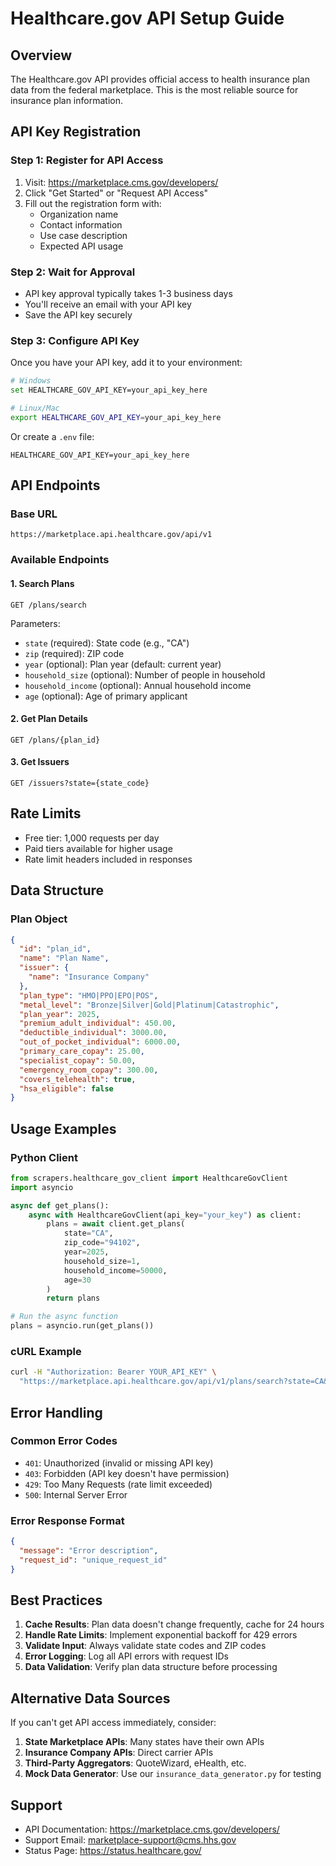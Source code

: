 # Healthcare.gov API Setup Guide

## Overview
The Healthcare.gov API provides official access to health insurance plan data from the federal marketplace. This is the most reliable source for insurance plan information.

## API Key Registration

### Step 1: Register for API Access
1. Visit: https://marketplace.cms.gov/developers/
2. Click "Get Started" or "Request API Access"
3. Fill out the registration form with:
   - Organization name
   - Contact information
   - Use case description
   - Expected API usage

### Step 2: Wait for Approval
- API key approval typically takes 1-3 business days
- You'll receive an email with your API key
- Save the API key securely

### Step 3: Configure API Key
Once you have your API key, add it to your environment:

```bash
# Windows
set HEALTHCARE_GOV_API_KEY=your_api_key_here

# Linux/Mac
export HEALTHCARE_GOV_API_KEY=your_api_key_here
```

Or create a `.env` file:
```
HEALTHCARE_GOV_API_KEY=your_api_key_here
```

## API Endpoints

### Base URL
```
https://marketplace.api.healthcare.gov/api/v1
```

### Available Endpoints

#### 1. Search Plans
```
GET /plans/search
```

Parameters:
- `state` (required): State code (e.g., "CA")
- `zip` (required): ZIP code
- `year` (optional): Plan year (default: current year)
- `household_size` (optional): Number of people in household
- `household_income` (optional): Annual household income
- `age` (optional): Age of primary applicant

#### 2. Get Plan Details
```
GET /plans/{plan_id}
```

#### 3. Get Issuers
```
GET /issuers?state={state_code}
```

## Rate Limits
- Free tier: 1,000 requests per day
- Paid tiers available for higher usage
- Rate limit headers included in responses

## Data Structure

### Plan Object
```json
{
  "id": "plan_id",
  "name": "Plan Name",
  "issuer": {
    "name": "Insurance Company"
  },
  "plan_type": "HMO|PPO|EPO|POS",
  "metal_level": "Bronze|Silver|Gold|Platinum|Catastrophic",
  "plan_year": 2025,
  "premium_adult_individual": 450.00,
  "deductible_individual": 3000.00,
  "out_of_pocket_individual": 6000.00,
  "primary_care_copay": 25.00,
  "specialist_copay": 50.00,
  "emergency_room_copay": 300.00,
  "covers_telehealth": true,
  "hsa_eligible": false
}
```

## Usage Examples

### Python Client
```python
from scrapers.healthcare_gov_client import HealthcareGovClient
import asyncio

async def get_plans():
    async with HealthcareGovClient(api_key="your_key") as client:
        plans = await client.get_plans(
            state="CA",
            zip_code="94102",
            year=2025,
            household_size=1,
            household_income=50000,
            age=30
        )
        return plans

# Run the async function
plans = asyncio.run(get_plans())
```

### cURL Example
```bash
curl -H "Authorization: Bearer YOUR_API_KEY" \
  "https://marketplace.api.healthcare.gov/api/v1/plans/search?state=CA&zip=94102&year=2025"
```

## Error Handling

### Common Error Codes
- `401`: Unauthorized (invalid or missing API key)
- `403`: Forbidden (API key doesn't have permission)
- `429`: Too Many Requests (rate limit exceeded)
- `500`: Internal Server Error

### Error Response Format
```json
{
  "message": "Error description",
  "request_id": "unique_request_id"
}
```

## Best Practices

1. **Cache Results**: Plan data doesn't change frequently, cache for 24 hours
2. **Handle Rate Limits**: Implement exponential backoff for 429 errors
3. **Validate Input**: Always validate state codes and ZIP codes
4. **Error Logging**: Log all API errors with request IDs
5. **Data Validation**: Verify plan data structure before processing

## Alternative Data Sources

If you can't get API access immediately, consider:

1. **State Marketplace APIs**: Many states have their own APIs
2. **Insurance Company APIs**: Direct carrier APIs
3. **Third-Party Aggregators**: QuoteWizard, eHealth, etc.
4. **Mock Data Generator**: Use our `insurance_data_generator.py` for testing

## Support

- API Documentation: https://marketplace.cms.gov/developers/
- Support Email: marketplace-support@cms.hhs.gov
- Status Page: https://status.healthcare.gov/
